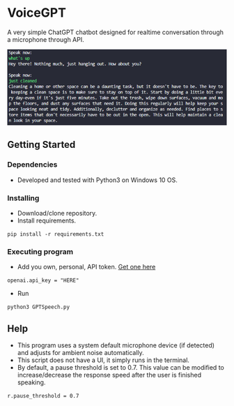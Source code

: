 # VoiceGPT

A very simple ChatGPT chatbot designed for realtime conversation through a microphone through API. 

![Screenshot](https://github.com/ckosk/VoiceGPT/blob/main/screenshot.PNG)


## Getting Started

### Dependencies

* Developed and tested with Python3 on Windows 10 OS.

### Installing

* Download/clone repository.
* Install requirements. 
```
pip install -r requirements.txt
```

### Executing program
* Add you own, personal, API token. [Get one here](https://platform.openai.com/account/api-keys)
```
openai.api_key = "HERE"
```
* Run 
```
python3 GPTSpeech.py
```

## Help

* This program uses a system default microphone device (if detected) and adjusts for ambient noise automatically.
* This script does not have a UI, it simply runs in the terminal. 
* By default, a pause threshold is set to 0.7. This value can be modified to increase/decrease the response speed after the user is finished speaking.
```
r.pause_threshold = 0.7
``` 
